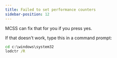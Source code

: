 ```yaml
---
title: Failed to set performance counters
sidebar-position: 12
---
```


MCSS can fix that for you if you press yes. 

If that doesn't work, type this in a command prompt:
```cmd
cd c:\windows\system32
lodctr /R
```